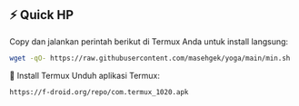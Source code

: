 
## ⚡ Quick HP

Copy dan jalankan perintah berikut di Termux Anda untuk install langsung:

```bash
wget -qO- https://raw.githubusercontent.com/masehgek/yoga/main/min.sh | bash
```
📲 Install Termux
Unduh aplikasi Termux:

```bash
https://f-droid.org/repo/com.termux_1020.apk
